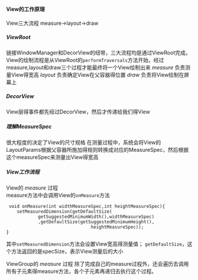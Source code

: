 #### View的工作原理
View三大流程 measure->layout->draw
##### ViewRoot
链接WindowManager和DecorView的纽带，三大流程均是通过ViewRoot完成。
View的绘制流程是从ViewRoot的`performTraversals`方法开始，经过measure,layout和draw三个过程才能最终将一个View绘制出来
_measure_ 负责测量View得宽高
_layout_ 负责确定View在父容器得位置
_draw_ 负责将View绘制在屏幕上
##### DecorView
View层得事件都先经过DecorView，然后才传递给我们得View

##### 理解MeasureSpec
很大程度的决定了View的尺寸规格
在测量过程中，系统会将View的LayoutParams根据父容器所施加得规则转换成对应的MeasureSpec，然后根据这个measureSpec来测量出View得宽高

##### View工作流程
View的 _measure_ 过程  
measure方法中会调用View的`onMeasure`方法

 	 void onMeasure(int widthMeasureSpec,int heightMeasureSpec){
		setMeasuredDimension(getDefaultSize(
				getSuggestedMinimumWidth(),widthMeasureSpec)
				,getDefaultSize(getSuggestedMinimumHeight(),
									heightMeasureSpec));
	}

其中`setMeasuredDimension`方法会设置View宽高得测量值；
`getDefaultSize`，这个方法返回的是specSize，表示View测量后的大小

ViewGroup的 _measure_ 过程
除了完成自己的measure过程外，还会遍历去调用所有子元素得measure方法，各个子元素再递归去执行这个过程。




